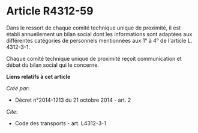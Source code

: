 # Article R4312-59

Dans le ressort de chaque comité technique unique de proximité, il est établi annuellement un bilan social dont les
informations sont adaptées aux différentes catégories de personnels mentionnées aux 1° à 4° de l'article L. 4312-3-1. 

Chaque comité technique unique de proximité reçoit communication et débat du bilan social qui le concerne.

**Liens relatifs à cet article**

_Créé par_:

  - Décret n°2014-1213 du 21 octobre 2014 - art. 2

_Cite_:

  - Code des transports - art. L4312-3-1
